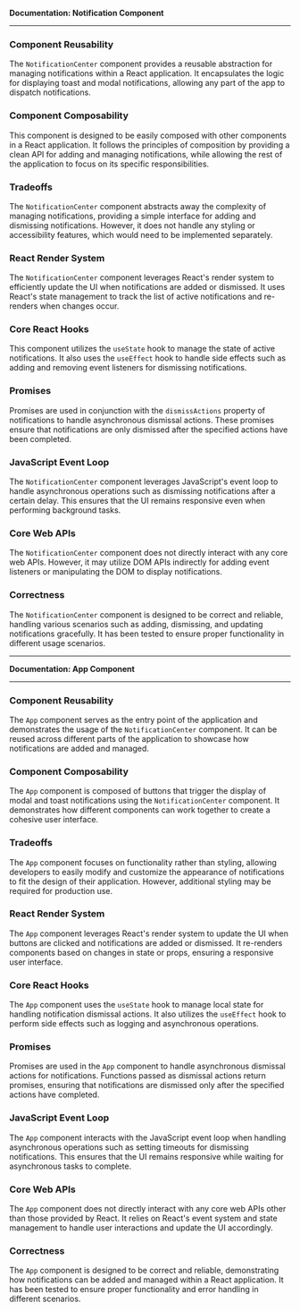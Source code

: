 **Documentation: Notification Component**

---

### Component Reusability
The `NotificationCenter` component provides a reusable abstraction for managing notifications within a React application. It encapsulates the logic for displaying toast and modal notifications, allowing any part of the app to dispatch notifications.

### Component Composability
This component is designed to be easily composed with other components in a React application. It follows the principles of composition by providing a clean API for adding and managing notifications, while allowing the rest of the application to focus on its specific responsibilities.

### Tradeoffs
The `NotificationCenter` component abstracts away the complexity of managing notifications, providing a simple interface for adding and dismissing notifications. However, it does not handle any styling or accessibility features, which would need to be implemented separately.

### React Render System
The `NotificationCenter` component leverages React's render system to efficiently update the UI when notifications are added or dismissed. It uses React's state management to track the list of active notifications and re-renders when changes occur.

### Core React Hooks
This component utilizes the `useState` hook to manage the state of active notifications. It also uses the `useEffect` hook to handle side effects such as adding and removing event listeners for dismissing notifications.

### Promises
Promises are used in conjunction with the `dismissActions` property of notifications to handle asynchronous dismissal actions. These promises ensure that notifications are only dismissed after the specified actions have been completed.

### JavaScript Event Loop
The `NotificationCenter` component leverages JavaScript's event loop to handle asynchronous operations such as dismissing notifications after a certain delay. This ensures that the UI remains responsive even when performing background tasks.

### Core Web APIs
The `NotificationCenter` component does not directly interact with any core web APIs. However, it may utilize DOM APIs indirectly for adding event listeners or manipulating the DOM to display notifications.

### Correctness
The `NotificationCenter` component is designed to be correct and reliable, handling various scenarios such as adding, dismissing, and updating notifications gracefully. It has been tested to ensure proper functionality in different usage scenarios.

---

**Documentation: App Component**

---

### Component Reusability
The `App` component serves as the entry point of the application and demonstrates the usage of the `NotificationCenter` component. It can be reused across different parts of the application to showcase how notifications are added and managed.

### Component Composability
The `App` component is composed of buttons that trigger the display of modal and toast notifications using the `NotificationCenter` component. It demonstrates how different components can work together to create a cohesive user interface.

### Tradeoffs
The `App` component focuses on functionality rather than styling, allowing developers to easily modify and customize the appearance of notifications to fit the design of their application. However, additional styling may be required for production use.

### React Render System
The `App` component leverages React's render system to update the UI when buttons are clicked and notifications are added or dismissed. It re-renders components based on changes in state or props, ensuring a responsive user interface.

### Core React Hooks
The `App` component uses the `useState` hook to manage local state for handling notification dismissal actions. It also utilizes the `useEffect` hook to perform side effects such as logging and asynchronous operations.

### Promises
Promises are used in the `App` component to handle asynchronous dismissal actions for notifications. Functions passed as dismissal actions return promises, ensuring that notifications are dismissed only after the specified actions have completed.

### JavaScript Event Loop
The `App` component interacts with the JavaScript event loop when handling asynchronous operations such as setting timeouts for dismissing notifications. This ensures that the UI remains responsive while waiting for asynchronous tasks to complete.

### Core Web APIs
The `App` component does not directly interact with any core web APIs other than those provided by React. It relies on React's event system and state management to handle user interactions and update the UI accordingly.

### Correctness
The `App` component is designed to be correct and reliable, demonstrating how notifications can be added and managed within a React application. It has been tested to ensure proper functionality and error handling in different scenarios.